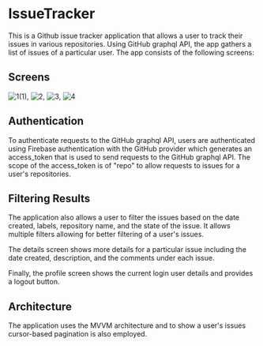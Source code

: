 # IssueTracker
This is a Github issue tracker application that allows a user to track their issues in various repositories. Using GitHub graphql API, the app gathers
a list of issues of a particular user. The app consists of the following screens:

## Screens

![1(1)](https://github.com/tedblair2/IssueTracker/assets/39332527/89104e83-9864-4f94-9df1-4414d3d7d0d8),  ![2](https://github.com/tedblair2/IssueTracker/assets/39332527/c1720194-08fe-430f-a0b1-bbfd6cbdfdd3),  ![3](https://github.com/tedblair2/IssueTracker/assets/39332527/90008c96-55e0-407a-9c65-c3f2a676f300),  ![4](https://github.com/tedblair2/IssueTracker/assets/39332527/ceb586a4-1ae8-4110-8532-2bb21baa00de)

## Authentication
To authenticate requests to the GitHub graphql API, users are authenticated using Firebase authentication with the GitHub provider which generates an access_token that is used to send requests to the GitHub graphql API. The scope of the access_token is of "repo" to allow requests to issues for a user's repositories.

## Filtering Results

The application also allows a user to filter the issues based on the date created, labels, repository name, and the state of the issue. It allows multiple filters
allowing for better filtering of a user's issues.

The details screen shows more details for a particular issue including the date created, description, and the comments under each issue.

Finally, the profile screen shows the current login user details and provides a logout button. 

## Architecture

The application uses the MVVM architecture and to show a user's issues cursor-based pagination is also employed. 
